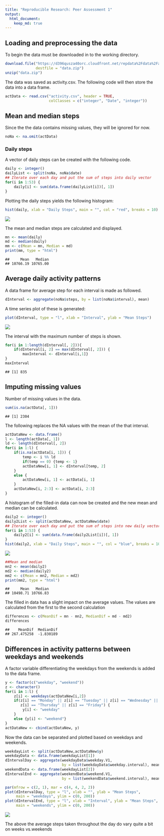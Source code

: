 ```yaml
---
title: "Reproducible Research: Peer Assessment 1"
output: 
  html_document:
    keep_md: true
---
```



## Loading and preprocessing the data
To begin the data must be downloaded in to the working directory.

```r
download.file("https://d396qusza40orc.cloudfront.net/repdata%2Fdata%2Factivity.zip", 
              destfile = "data.zip")
unzip("data.zip")
```
The data was saved as activity.csv. The following code will then store the data into a data frame.

```r
actData <- read.csv("activity.csv", header = TRUE, 
                    colClasses = c("integer", "Date", "integer"))
```

## Mean and median steps
Since the the data contains missing values, they will be ignored for now.

```r
noNa <- na.omit(actData)
```
### Daily steps
A vector of daily steps can be created with the following code.

```r
daily <- integer()
dailyList <- split(noNa, noNa$date)
## Iterate over each day and put the sum of steps into daily vector
for(i in 1:53) {
    daily[i] <- sum(data.frame(dailyList[i])[, 1])
}
```
Plotting the daily steps yields the following histogram:

```r
hist(daily, xlab = "Daily Steps", main = "", col = "red", breaks = 10)
```

![](PA1_template_files/figure-html/histogram-1.png)<!-- -->

The mean and median steps are calculated and displayed.

```r
mn <- mean(daily)
md <- median(daily)
mm <- c(Mean = mn, Median = md)
print(mm, type = "html")
```

```
##     Mean   Median 
## 10766.19 10765.00
```

## Average daily activity patterns
A data frame for average step for each interval is made as followed.

```r
dInterval <- aggregate(noNa$steps, by = list(noNa$interval), mean)
```
A time series plot of these is generated:

```r
plot(dInterval, type = "l", xlab = "Interval", ylab = "Mean Steps")
```

![](PA1_template_files/figure-html/timeSeries-1.png)<!-- -->

  The interval with the maximum number of steps is shown.

```r
for(i in 1:length(dInterval[, 2])){
    if(dInterval[i, 2] == max(dInterval[, 2])) {
        maxInterval <- dInterval[i,1]}
}
maxInterval
```

```
## [1] 835
```

## Imputing missing values
Number of missing values in the data.

```r
sum(is.na(actData[, 1]))
```

```
## [1] 2304
```
The following replaces the NA values with the mean of the that interval.

```r
actDataNew <- data.frame()
l <- length(actData[, 1])
ld <- length(dInterval[, 2])
for(i in 1:l) {
    if(is.na(actData[i, 1])) {
        temp <- i %% ld
        if(temp == 0) {temp <- 1}
        actDataNew[i, 1] <- dInterval[temp, 2] 
    }
    else {
        actDataNew[i, 1] <- actData[i, 1]
    }
    actDataNew[i, 2:3] <- actData[i, 2:3]
}
```
A histogram of the filled-in data can now be created and the new mean and median can be calculated.

```r
daily2 <- integer()
daily2List <- split(actDataNew, actDataNew$date)
## Iterate over each day and put the sum of steps into new daily vector
for(i in 1:53) {
    daily2[i] <- sum(data.frame(daily2List[i])[, 1])
}
hist(daily2, xlab = "Daily Steps", main = "", col = "blue", breaks = 10)
```

![](PA1_template_files/figure-html/histogram2-1.png)<!-- -->

```r
##Mean and median
mn2 <- mean(daily2)
md2 <- median(daily2)
mm2 <- c(Mean = mn2, Median = md2)
print(mm2, type = "html")
```

```
##     Mean   Median 
## 10498.71 10766.83
```
The filled in data has a slight impact on the average values. The values are 
calculated from the first to the second calculation

```r
differences <- c(MeanDif = mn - mn2, MedianDif = md - md2)
differences
```

```
##    MeanDif  MedianDif 
## 267.475258  -1.830189
```

## Differences in activity patterns between weekdays and weekends
A factor variable differentiating the weekdays from the weekends is added to the
data frame.

```r
y <- factor(c("weekday", "weekend"))
z <- character()
for(i in 1:l) {
    z[i] <- weekdays(actDataNew[i,2])
    if(z[i] == "Monday" || z[i] == "Tuesday" || z[i] == "Wednesday" ||
       z[i] == "Thursday" || z[i] == "Friday") {
        y[i] <- "weekday"   
    }
    else {y[i] <- "weekend"}
}
actDataNew <- cbind(actDataNew, y)    
```
Now the data can be separated and plotted based on weekdays and weekends.

```r
weekdayList <- split(actDataNew,actDataNew$y)
weekdayData <- data.frame(weekdayList[1])
dIntervalDay <- aggregate(weekdayData$weekday.V1, 
                          by = list(weekdayData$weekday.interval), mean)
weekendData <- data.frame(weekdayList[2])
dIntervalEnd <- aggregate(weekendData$weekend.V1, 
                          by = list(weekendData$weekend.interval), mean)

par(mfrow = c(2, 1), mar = c(4, 4, 2, 2))
plot(dIntervalDay, type = "l", xlab = "", ylab = "Mean Steps",
     main = "weekdays", ylim = c(0, 200))
plot(dIntervalEnd, type = "l", xlab = "Interval", ylab = "Mean Steps",
     main = "weekends", ylim = c(0, 200))
```

![](PA1_template_files/figure-html/plotWeekdays-1.png)<!-- -->
  
  
  The above the average steps taken throughout the day do vary quite a bit on 
weeks vs.weekends  


